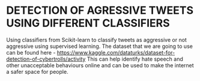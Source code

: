 # DETECTION OF AGRESSIVE TWEETS USING DIFFERENT CLASSIFIERS

Using classifiers from Scikit-learn to classify tweets as aggressive or not aggressive using supervised learning.
The dataset that we are going to use can be found here - https://www.kaggle.com/dataturks/dataset-for-detection-of-cybertrolls/activity
This can help identify hate speech and other unacceptable behaviours online and can be used to make the internet a safer space for people.
